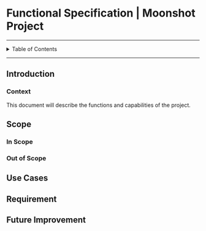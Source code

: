 # Functional Specification | Moonshot Project

---

<details>
<summary>Table of Contents</summary>

- [Functional Specification | Moonshot Project](#functional-specification--moonshot-project)
  - [Introduction](#introduction)
    - [Context](#context)
  - [Scope](#scope)
    - [In Scope](#in-scope)
    - [Out of Scope](#out-of-scope)
  - [Use Cases](#use-cases)
  - [Requirement](#requirement)
  - [Future Improvement](#future-improvement)

</details>

---

## Introduction

### Context

This document will describe the functions and capabilities of the project.

## Scope

### In Scope

### Out of Scope

## Use Cases

## Requirement

## Future Improvement